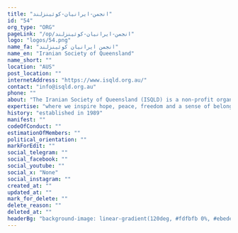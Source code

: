 ```yaml
---
title: "انجمن-ایرانیان-کوئینزلند"
id: "54"
org_type: "ORG"
pageLink: "/op/انجمن-ایرانیان-کوئینزلند"
logo: "logos/54.png"
name_fa: "انجمن ایرانیان کوئینزلند"
name_en: "Iranian Society of Queensland"
name_short: ""
location: "AUS"
post_location: ""
internetAddress: "https://www.isqld.org.au/"
contact: "info@isqld.org.au"
phone: ""
about: "The Iranian Society of Queensland (ISQLD) is a non-profit organization established in 1989. Its mission is to enhance the lives of the Iranian community in Queensland, AUS through various means, including social care, education, healthcare, and economic empowerment"
expertise: "where we inspire hope, peace, freedom and a sense of belonging for all. We promote healthy and vibrant communities in the sunshine state of Queensland."
history: "established in 1989"
manifest: ""
codeOfConduct: ""
estimationOfMembers: ""
political_orientation: ""
markForEdit: ""
social_telegram: ""
social_facebook: ""
social_youtube: ""
social_x: "None"
social_instagram: ""
created_at: ""
updated_at: ""
mark_for_delete: ""
delete_reason: ""
deleted_at: ""
headerBg: "background-image: linear-gradient(120deg, #fdfbfb 0%, #ebedee 100%);"
---
```


